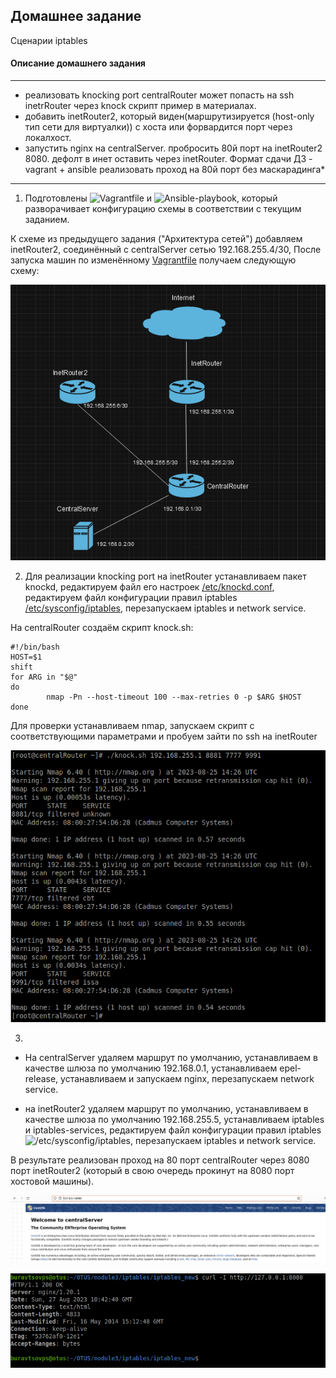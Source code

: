 ## Домашнее задание

Сценарии iptables


#### Описание домашнего задания

---
*  реализовать knocking port
centralRouter может попасть на ssh inetrRouter через knock скрипт
пример в материалах.
*  добавить inetRouter2, который виден(маршрутизируется (host-only тип сети для виртуалки)) с хоста или форвардится порт через локалхост.
* запустить nginx на centralServer.
пробросить 80й порт на inetRouter2 8080.
дефолт в инет оставить через inetRouter.
Формат сдачи ДЗ - vagrant + ansible
реализовать проход на 80й порт без маскарадинга*


---

1.  Подготовлены ![Vagrantfile](https://github.com/buravtsovpavel/OTUS-homeworks/blob/master/iptables/Vagrantfile) и ![Ansible-playbook](https://github.com/buravtsovpavel/OTUS-homeworks/blob/master/iptables/ansible/provision.yml), который разворачивает конфигурацию схемы в соответствии с текущим заданием.

  К схеме из предыдущего задания ("Архитектура сетей") добавляем inetRouter2, соединённый с centralServer сетью 192.168.255.4/30,
После запуска машин по изменённому [Vagrantfile](https://github.com/buravtsovpavel/OTUS-homeworks/blob/master/iptables/Vagrantfile) получаем следующую схему:

![](https://github.com/buravtsovpavel/OTUS-homeworks/blob/master/iptables/png/topology.png)

2. Для реализации knocking port на inetRouter устанавливаем пакет knockd, редактируем файл его настроек [/etc/knockd.conf](https://github.com/buravtsovpavel/OTUS-homeworks/blob/master/iptables/ansible/templates/knockd.conf), редактируем файл конфигурации правил iptables [/etc/sysconfig/iptables](https://github.com/buravtsovpavel/OTUS-homeworks/blob/master/iptables/ansible/templates/iptables_inetRouter), перезапускаем iptables и network service.

На centralRouter создаём скрипт knock.sh:
```
#!/bin/bash
HOST=$1
shift
for ARG in "$@"
do
        nmap -Pn --host-timeout 100 --max-retries 0 -p $ARG $HOST
done
```

Для проверки устанавливаем nmap, запускаем скрипт с соответствующими параметрами и пробуем зайти по ssh на inetRouter

![](https://github.com/buravtsovpavel/OTUS-homeworks/blob/master/iptables/png/knock.png)



3.
 * На centralServer удаляем маршрут по умолчанию, устанавливаем в качестве шлюза по умолчанию 192.168.0.1, устанавливаем epel-release, устанавливаем и запускаем nginx, перезапускаем network service.


* на inetRouter2 удаляем маршрут по умолчанию, устанавливаем в качестве шлюза по умолчанию 192.168.255.5, устанавливаем iptables и iptables-services, редактируем файл конфигурации правил iptables ![/etc/sysconfig/iptables](https://github.com/buravtsovpavel/OTUS-homeworks/blob/master/iptables/ansible/templates/iptables_inetRouter2), перезапускаем iptables и network service.

В результате реализован проход на 80 порт centralRouter через 8080 порт inetRouter2 (который в свою очередь прокинут на 8080 порт хостовой машины).

![](https://github.com/buravtsovpavel/OTUS-homeworks/blob/master/iptables/png/nginx_1.png)

![](https://github.com/buravtsovpavel/OTUS-homeworks/blob/master/iptables/png/curl.png)

